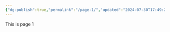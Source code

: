 ```yaml
---
{"dg-publish":true,"permalink":"/page-1/","updated":"2024-07-30T17:49:27.614+05:30"}
---
```




This is page 1




